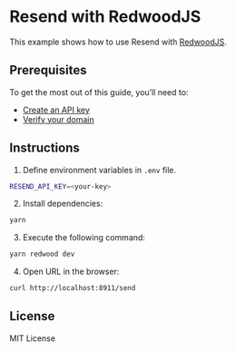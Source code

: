 # Resend with RedwoodJS

This example shows how to use Resend with [RedwoodJS](https://redwoodjs.com).

## Prerequisites

To get the most out of this guide, you’ll need to:

* [Create an API key](https://resend.com/api-keys)
* [Verify your domain](https://resend.com/domains)

## Instructions

1. Define environment variables in `.env` file.

  ```sh title=.env
RESEND_API_KEY=<your-key>
  ```

2. Install dependencies:

  ```sh
yarn
  ```

3. Execute the following command:

  ```sh
yarn redwood dev
  ```

4. Open URL in the browser:

  ```sh
curl http://localhost:8911/send
  ```

## License

MIT License

